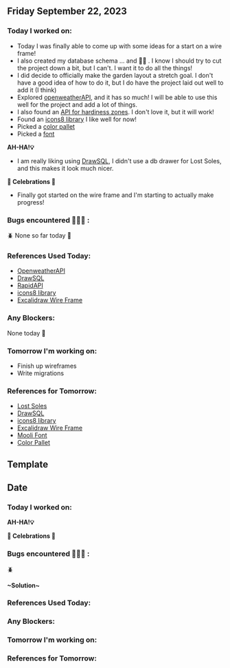 ## Friday September 22, 2023

### Today I worked on:

- Today I was finally able to come up with some ideas for a start on a wire frame!
- I also created my database schema ... and 😵‍💫 . I know I should try to cut the project down a bit, but I can't. I want it to do all the things!
- I did decide to officially make the garden layout a stretch goal. I don't have a good idea of how to do it, but I do have the project laid out well to add it (I think)
- Explored [openweatherAPI](https://openweathermap.org/api), and it has so much! I will be able to use this well for the project and add a lot of things.
- I also found an [API for hardiness zones](https://rapidapi.com/fireside-worldwide-fireside-worldwide-default/api/plant-hardiness-zone). I don't love it, but it will work!
- Found an [icons8 library](https://icons8.com/icon/set/sun/sf-ultralight) I like well for now!
- Picked a [color pallet](https://coolors.co/4b5858-b1c1c0-dcedb9-d2e59e-cbd081-918868)
- Picked a [font](https://fonts.google.com/specimen/Mooli)

**AH-HA!💡**

- I am really liking using [DrawSQL](https://drawsql.app/teams/seedify/diagrams/seedify-2), I didn't use a db drawer for Lost Soles, and this makes it look much nicer.

**🎉 Celebrations 🎉**

- Finally got started on the wire frame and I'm starting to actually make progress!

### Bugs encountered 🐛🐞🐜 :

🪲 None so far today 😬

### References Used Today:

- [OpenweatherAPI](https://openweathermap.org/api)
- [DrawSQL](https://drawsql.app/teams/seedify/diagrams/seedify-2)
- [RapidAPI](https://rapidapi.com/fireside-worldwide-fireside-worldwide-default/api/plant-hardiness-zone)
- [icons8 library](https://icons8.com/icon/set/sun/sf-ultralight)
- [Excalidraw Wire Frame](https://excalidraw.com/)

### Any Blockers:

None today 🥳

### Tomorrow I'm working on:

- Finish up wireframes
- Write migrations

### References for Tomorrow:

- [Lost Soles](https://gitlab.com/lost-soles/module3-project-gamma)
- [DrawSQL](https://drawsql.app/teams/seedify/diagrams/seedify-2)
- [icons8 library](https://icons8.com/icon/set/sun/sf-ultralight)
- [Excalidraw Wire Frame](https://excalidraw.com/)
- [Mooli Font](https://fonts.google.com/specimen/Mooli)
- [Color Pallet](https://coolors.co/4b5858-b1c1c0-dcedb9-d2e59e-cbd081-918868)

## Template

## Date

### Today I worked on:

**AH-HA!💡**

**🎉 Celebrations 🎉**

### Bugs encountered 🐛🐞🐜 :

🪲

**\~Solution~**

### References Used Today:

### Any Blockers:

### Tomorrow I'm working on:

### References for Tomorrow:

